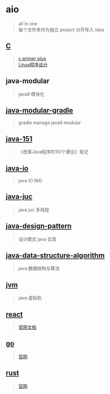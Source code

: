# aio

> all in one \
> 每个文件夹作为独立 project 分开导入 idea

## [C](c/README.md)

> [c primer plus](c/cprimerplus/README.md) \
> [Linux程序设计](c/linuxprogramming/README.md)

## java-modular

> java9 模块化

## [java-modular-gradle](java-modular-gradle/java-modular-svc/README.md)

> gradle manage java9 modular

## [java-151](java-151/README.md)

> 《改善Java程序的151个建议》笔记

## [java-io](java-io/README.md)

> java IO NIO

## [java-juc](java-juc/README.md)

> java juc 多线程

## [java-design-pattern](java-design-pattern/README.md)

> 设计模式 java 实现

## [java-data-structure-algorithm](java-data-structure-algorithm/README.md)

> java 数据结构与算法

## [jvm](jvm/README.md)

> java 虚拟机

## [react](react/README.md)

> [官网文档](https://reactjs.org/tutorial/tutorial.html)

## [go](go/README.md)

> [官网](https://go.dev)

## [rust](rust/README.md)

> [官网](https://www.rust-lang.org)
